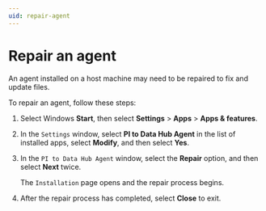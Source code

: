 ```yaml
---
uid: repair-agent 
---
```


# Repair an agent

An agent installed on a host machine may need to be repaired to fix and update files.

To repair an agent, follow these steps:

1. Select Windows **Start**, then select **Settings** > **Apps** > **Apps & features**.

1. In the `Settings` window, select **PI to Data Hub Agent** in the list of installed apps, select **Modify**, and then select **Yes**.
 
1. In the `PI to Data Hub Agent` window, select the **Repair** option, and then select **Next** twice.

   The `Installation` page opens and the repair process begins.

1. After the repair process has completed, select **Close** to exit.
